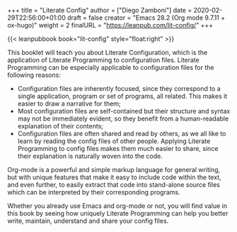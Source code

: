 +++
title = "Literate Config"
author = ["Diego Zamboni"]
date = 2020-02-29T22:56:00+01:00
draft = false
creator = "Emacs 28.2 (Org mode 9.7.11 + ox-hugo)"
weight = 2
finalURL = "https://leanpub.com/lit-config/"
+++

{{< leanpubbook book="lit-config" style="float:right" >}}

This booklet will teach you about Literate Configuration, which is the application of Literate Programming to configuration files. Literate Programming can be especially applicable to configuration files for the following reasons:

-   Configuration files are inherently focused, since they correspond to a single application, program or set of programs, all related. This makes it easier to draw a narrative for them;
-   Most configuration files are self-contained but their structure and syntax may not be immediately evident, so they benefit from a human-readable explanation of their contents;
-   Configuration files are often shared and read by others, as we all like to learn by reading the config files of other people. Applying Literate Programming to config files makes them much easier to share, since their explanation is naturally woven into the code.

Org-mode is a powerful and simple markup language for general writing, but with unique features that make it easy to include code within the text, and even further, to easily extract that code into stand-alone source files which can be interpreted by their corresponding programs.

Whether you already use Emacs and org-mode or not, you will find value in this book by seeing how uniquely Literate Programming can help you better write, maintain, understand and share your config files.

<!--more-->

&nbsp;
